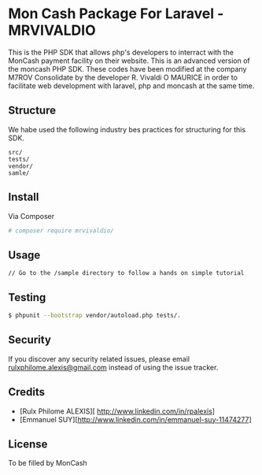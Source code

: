 # Mon Cash Package For Laravel - MRVIVALDIO

This is the PHP SDK that allows php's developers to interract with the MonCash payment facility on their website.
This is an advanced version of the moncash PHP SDK.
These codes have been modified at the company M7ROV Consolidate by the developer R. Vivaldi O MAURICE in order to facilitate web development with laravel, php and moncash at the same time.

## Structure

We habe used the following industry bes practices for structuring for this SDK.

```
src/
tests/
vendor/
samle/
```


## Install

Via Composer

``` bash
# composer require mrvivaldio/
```

## Usage

```
// Go to the /sample directory to follow a hands on simple tutorial
```

## Testing

``` bash
$ phpunit --bootstrap vendor/autoload.php tests/.
```


## Security

If you discover any security related issues, please email rulxphilome.alexis@gmail.com instead of using the issue tracker.

## Credits

- [Rulx Philome ALEXIS][ http://www.linkedin.com/in/rpalexis]
- [Emmanuel SUY][http://www.linkedin.com/in/emmanuel-suy-11474277]

## License

To be filled by MonCash
